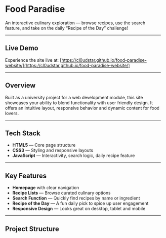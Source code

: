 # Food Paradise

An interactive culinary exploration — browse recipes, use the search feature, and take on the daily “Recipe of the Day” challenge!

---

##  Live Demo  
Experience the site live at: [https://cl0udstar.github.io/food-paradise-website/](https://cl0udstar.github.io/food-paradise-website/)

---

##  Overview  
Built as a university project for a web development module, this site showcases your ability to blend functionality with user friendly design. It offers an intuitive layout, responsive behavior and dynamic content for food lovers.

---

##  Tech Stack  
- **HTML5** — Core page structure  
- **CSS3** — Styling and responsive layouts  
- **JavaScript** — Interactivity, search logic, daily recipe feature  

---

##  Key Features  
- **Homepage** with clear navigation  
- **Recipe Lists** — Browse curated culinary options  
- **Search Function** — Quickly find recipes by name or ingredient  
- **Recipe of the Day** — A fun daily pick to spice up user engagement  
- **Responsive Design** — Looks great on desktop, tablet and mobile

---

##  Project Structure
